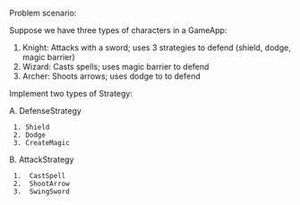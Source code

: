 Problem scenario:

Suppose we have three types of characters in a GameApp:

1. Knight: Attacks with a sword; uses 3 strategies to defend (shield, dodge, magic barrier)
2. Wizard: Casts spells; uses magic barrier to defend
3. Archer: Shoots arrows; uses dodge to to defend

Implement two types of Strategy:

A.  DefenseStrategy

     1. Shield
     2. Dodge
     3. CreateMagic

B.  AttackStrategy

     1.  CastSpell
     2.  ShootArrow
     3.  SwingSword  
